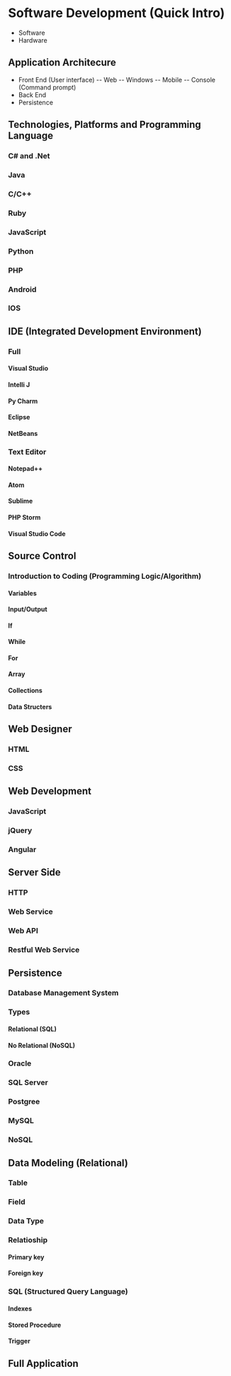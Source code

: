 # Software Development (Quick Intro)
- Software
- Hardware
	
## Application Architecure
- Front End (User interface)
-- Web
-- Windows
-- Mobile
-- Console (Command prompt)
- Back End
- Persistence

## Technologies, Platforms and Programming Language
### C# and .Net
### Java
### C/C++
### Ruby
### JavaScript
### Python
### PHP
### Android
### IOS

## IDE (Integrated Development Environment)
### Full
#### Visual Studio
#### Intelli J
#### Py Charm
#### Eclipse
#### NetBeans
### Text Editor
#### Notepad++
#### Atom
#### Sublime
#### PHP Storm
#### Visual Studio Code
		
## Source Control

### Introduction to Coding (Programming Logic/Algorithm)
#### Variables
#### Input/Output
#### If
#### While
#### For
#### Array
#### Collections
#### Data Structers

## Web Designer
### HTML
### CSS

## Web Development
### JavaScript
### jQuery
### Angular
	
## Server Side
### HTTP
### Web Service
### Web API
### Restful Web Service
		
## Persistence
### Database Management System
### Types
#### Relational (SQL)
#### No Relational (NoSQL)
### Oracle
### SQL Server
### Postgree
### MySQL
### NoSQL
## Data Modeling (Relational)
### Table
### Field
### Data Type
### Relatioship
#### Primary key
#### Foreign key
### SQL (Structured Query Language)
#### Indexes
#### Stored Procedure
#### Trigger

## Full Application
